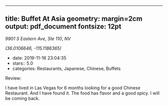 
---
title: Buffet At Asia
geometry: margin=2cm
output: pdf_document
fontsize: 12pt
---

_9901 S Eastern Ave, Ste 110_, _NV_

*(36.0106646, -115.1186365)*

- date: 2019-11-16 23:04:35
- stars:: 5.0
-  categories: Restaurants, Japanese, Chinese, Buffets

Review:

I have lived in Las Vegas for 6 months looking for a good Chinese Restaurant. And I have found it. The food has flavor and a good spicy.  I will be coming back.

